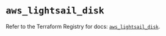 # `aws_lightsail_disk`

Refer to the Terraform Registry for docs: [`aws_lightsail_disk`](https://registry.terraform.io/providers/hashicorp/aws/6.3.0/docs/resources/lightsail_disk).
